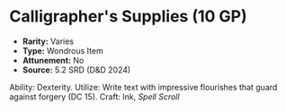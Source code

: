 # Calligrapher's Supplies (10 GP)

- **Rarity:** Varies
- **Type:** Wondrous Item
- **Attunement:** No
- **Source:** 5.2 SRD (D&D 2024)

Ability: Dexterity. Utilize: Write text with impressive flourishes that guard against forgery (DC 15). Craft: Ink, *Spell Scroll*
